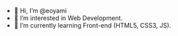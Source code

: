 - 👋 Hi, I’m @eoyami
- 👀 I’m interested in  Web Development.
- 🌱 I’m currently learning Front-end (HTML5, CSS3, JS).
